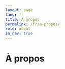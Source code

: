 ```yaml
---
layout: page
lang: fr
title: À propos
permalink: /fr/a-propos/
role: about
in_nav: true
---
```


# À propos
